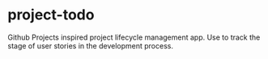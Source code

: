 # project-todo
Github Projects inspired project lifecycle management app. Use to track the stage of user stories in the development process.
